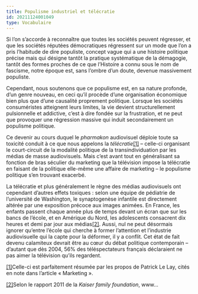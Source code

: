 ```yaml
---
title: Populisme industriel et télécratie
id: 20211124001049
type: Vocabulaire
---
```


Si l’on s’accorde à reconnaître que toutes les sociétés peuvent régresser, et que les sociétés réputées démocratiques régressent sur un mode que l’on a pris l’habitude de dire populiste, concept vague qui a une histoire politique précise mais qui désigne tantôt la pratique systématique de la démagogie, tantôt des formes proches de ce que l’Histoire a connu sous le nom de fascisme, notre époque est, sans l’ombre d’un doute, devenue massivement populiste.

Cependant, nous soutenons que ce populisme est, en sa nature profonde, d’un genre nouveau, en ceci qu’il procède d’une organisation économique bien plus que d’une causalité proprement politique. Lorsque les sociétés consuméristes atteignent leurs limites, la vie devient structurellement pulsionnelle et addictive, c’est à dire fondée sur la frustration, et ne peut que provoquer une régression massive qui induit secondairement un populisme politique.

Ce devenir au cours duquel le _pharmakon_ audiovisuel déploie toute sa toxicité conduit à ce que nous appelons la _télécratie_[[1]](https://arsindustrialis.org/vocabulaire-populisme-industriel-et-telecratie#_ftn1) – celle-ci organisant le court-circuit de la modalité politique de la transindividuation par les médias de masse audiovisuels. Mais c’est avant tout en généralisant sa fonction de bras séculier du marketing que la télévision impose la télécratie en faisant de la politique elle-même une affaire de marketing – le populisme politique s’en trouvant exacerbé.

La télécratie et plus généralement le règne des médias audiovisuels ont cependant d’autres effets toxiques : selon une équipe de pédiatrie de l’université de Washington, le synaptogenèse infantile est directement altérée par une exposition précoce aux images animées. En France, les enfants passent chaque année plus de temps devant un écran que sur les bancs de l’école, et en Amérique du Nord, les adolescents consacrent dix heures et demi par jour aux médias[[2]](https://arsindustrialis.org/vocabulaire-populisme-industriel-et-telecratie#_ftn2). Aussi, nul ne peut désormais ignorer qu’entre l’école qui cherche à former l’attention et l’industrie audiovisuelle qui la capte pour la déformer, il y a conflit. Cet état de fait devenu calamiteux devrait être au cœur du débat politique contemporain – d’autant que dès 2004, 56% des téléspectateurs français déclaraient ne pas aimer la télévision qu’ils regardent.

[[1]](https://arsindustrialis.org/vocabulaire-populisme-industriel-et-telecratie#_ftnref1)Celle-ci est parfaitement résumée par les propos de Patrick Le Lay, cités en note dans l’article « Marketing ».

[[2]](https://arsindustrialis.org/vocabulaire-populisme-industriel-et-telecratie#_ftnref2)Selon le rapport 2011 de la _Kaiser family foundation_, www…